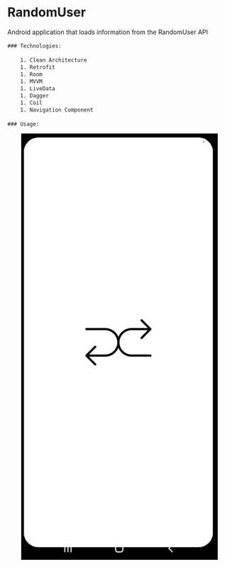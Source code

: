 # RandomUser

Android application that loads information from the RandomUser API

    ### Technologies:

        1. Clean Architecture
        1. Retrofit
        1. Room
        1. MVVM
        1. LiveData
        1. Dagger
        1. Coil
        1. Navigation Component

    ### Usage:

<p align="center">
  <img src="randomuser.gif" alt="animated" />
</p>
